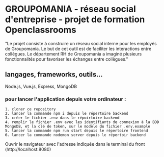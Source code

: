 # GROUPOMANIA - réseau social d'entreprise - projet de formation Openclassrooms

"Le projet consiste à construire un réseau social interne pour les employés de Groupomania. Le
but de cet outil est de faciliter les interactions entre collègues. Le département RH de
Groupomania a imaginé plusieurs fonctionnalités pour favoriser les échanges entre collègues."

## langages, frameworks, outils...

Node.js, Vue.js, Express, MongoDB

### pour lancer l'application depuis votre ordinateur :

    1. cloner ce repository
    2. lancer la commande npm i depuis le répertoire backend
    3. créer le fichier .env dans le répoirtoire backend
    4. remplir le fichier .env avec les identifiants de connexion à la BDD MongoDB, et la clé de token, sur le modèle du fichier .env.example
    5. lancer la commande npm run start depuis le répertoire frontend
    6. lancer la commande nodemon server depuis le répertoir backend

Ouvrir le navigateur avec l'adresse indiquée dans le terminal du front (http://localhost:8080)
